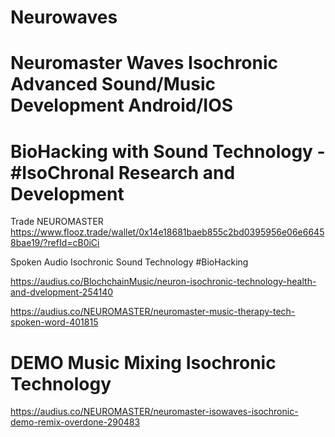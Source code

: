 # Neurowaves 
# Neuromaster Waves Isochronic Advanced Sound/Music Development Android/IOS

# BioHacking with Sound Technology - #IsoChronal Research and Development

Trade NEUROMASTER https://www.flooz.trade/wallet/0x14e18681baeb855c2bd0395956e06e66458bae19/?refId=cB0iCi


Spoken Audio Isochronic Sound Technology #BioHacking 

https://audius.co/BlochchainMusic/neuron-isochronic-technology-health-and-dvelopment-254140

https://audius.co/NEUROMASTER/neuromaster-music-therapy-tech-spoken-word-401815


# DEMO Music Mixing Isochronic Technology

https://audius.co/NEUROMASTER/neuromaster-isowaves-isochronic-demo-remix-overdone-290483
